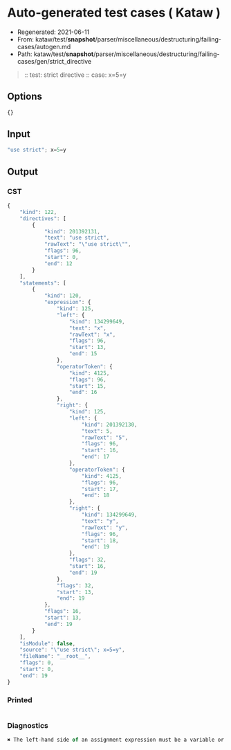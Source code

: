 # Auto-generated test cases ( Kataw )
- Regenerated: 2021-06-11
- From: kataw/test/__snapshot__/parser/miscellaneous/destructuring/failing-cases/autogen.md
- Path: kataw/test/__snapshot__/parser/miscellaneous/destructuring/failing-cases/gen/strict_directive
> :: test: strict directive
> :: case: x=5=y
## Options

`````js
{}
`````
## Input

`````js
"use strict"; x=5=y
`````
## Output

### CST

```javascript
{
    "kind": 122,
    "directives": [
        {
            "kind": 201392131,
            "text": "use strict",
            "rawText": "\"use strict\"",
            "flags": 96,
            "start": 0,
            "end": 12
        }
    ],
    "statements": [
        {
            "kind": 120,
            "expression": {
                "kind": 125,
                "left": {
                    "kind": 134299649,
                    "text": "x",
                    "rawText": "x",
                    "flags": 96,
                    "start": 13,
                    "end": 15
                },
                "operatorToken": {
                    "kind": 4125,
                    "flags": 96,
                    "start": 15,
                    "end": 16
                },
                "right": {
                    "kind": 125,
                    "left": {
                        "kind": 201392130,
                        "text": 5,
                        "rawText": "5",
                        "flags": 96,
                        "start": 16,
                        "end": 17
                    },
                    "operatorToken": {
                        "kind": 4125,
                        "flags": 96,
                        "start": 17,
                        "end": 18
                    },
                    "right": {
                        "kind": 134299649,
                        "text": "y",
                        "rawText": "y",
                        "flags": 96,
                        "start": 18,
                        "end": 19
                    },
                    "flags": 32,
                    "start": 16,
                    "end": 19
                },
                "flags": 32,
                "start": 13,
                "end": 19
            },
            "flags": 16,
            "start": 13,
            "end": 19
        }
    ],
    "isModule": false,
    "source": "\"use strict\"; x=5=y",
    "fileName": "__root__",
    "flags": 0,
    "start": 0,
    "end": 19
}
```

### Printed

```javascript

```

### Diagnostics

```javascript
✖ The left-hand side of an assignment expression must be a variable or a property access - start: 17, end: 18

```

